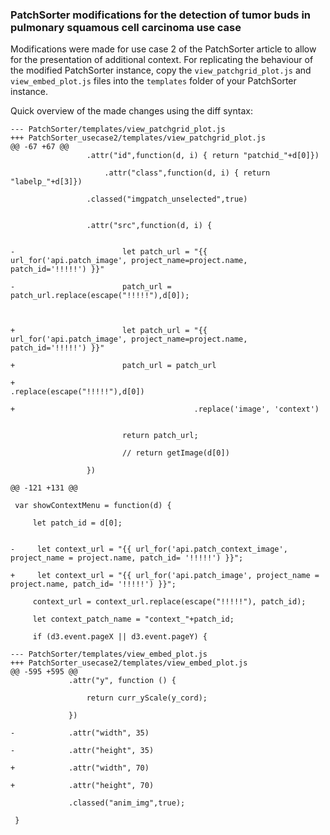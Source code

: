 ### PatchSorter modifications for the detection of tumor buds in pulmonary squamous cell carcinoma use case


Modifications were made for use case 2 of the PatchSorter article to allow for the presentation of additional context.
For replicating the behaviour of the modified PatchSorter instance, copy the `view_patchgrid_plot.js` and `view_embed_plot.js` files into the `templates` folder of your PatchSorter instance.

Quick overview of the made changes using the diff syntax:

``` 
--- PatchSorter/templates/view_patchgrid_plot.js
+++ PatchSorter_usecase2/templates/view_patchgrid_plot.js
@@ -67 +67 @@
                 .attr("id",function(d, i) { return "patchid_"+d[0]})

        	         .attr("class",function(d, i) { return "labelp_"+d[3]})

                 .classed("imgpatch_unselected",true)


                 .attr("src",function(d, i) {


-                        let patch_url = "{{ url_for('api.patch_image', project_name=project.name, patch_id='!!!!!') }}"

-                        patch_url = patch_url.replace(escape("!!!!!"),d[0]);



+                        let patch_url = "{{ url_for('api.patch_image', project_name=project.name, patch_id='!!!!!') }}"

+                        patch_url = patch_url

+                                        .replace(escape("!!!!!"),d[0])

+                                        .replace('image', 'context')


                         return patch_url;

                         // return getImage(d[0])

                 })

@@ -121 +131 @@

 var showContextMenu = function(d) {

     let patch_id = d[0];


-     let context_url = "{{ url_for('api.patch_context_image', project_name = project.name, patch_id= '!!!!!') }}";

+     let context_url = "{{ url_for('api.patch_image', project_name = project.name, patch_id= '!!!!!') }}";

     context_url = context_url.replace(escape("!!!!!"), patch_id);

     let context_patch_name = "context_"+patch_id;

     if (d3.event.pageX || d3.event.pageY) {
```

``` 
--- PatchSorter/templates/view_embed_plot.js
+++ PatchSorter_usecase2/templates/view_embed_plot.js
@@ -595 +595 @@
             .attr("y", function () {

                 return curr_yScale(y_cord);

             })

-            .attr("width", 35)

-            .attr("height", 35)

+            .attr("width", 70)

+            .attr("height", 70)

             .classed("anim_img",true);

 }


``` 

